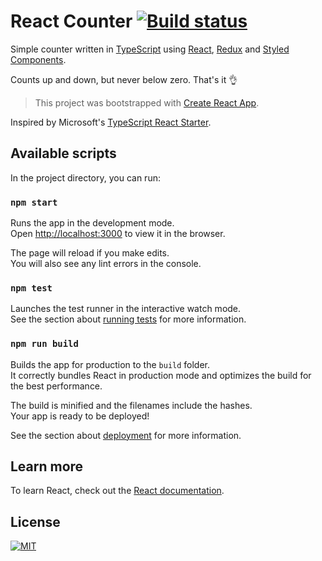 React Counter [![Build status][build-status-image]][build-status-url]
=============
Simple counter written in [TypeScript][typescript] using [React][react], [Redux][redux] and [Styled Components][styled-components].

Counts up and down, but never below zero. That's it 👌

>This project was bootstrapped with [Create React App][create-react-app].

Inspired by Microsoft's [TypeScript React Starter][typescript-react-starter].

## Available scripts
In the project directory, you can run:

### `npm start`
Runs the app in the development mode.<br>
Open [http://localhost:3000](http://localhost:3000) to view it in the browser.

The page will reload if you make edits.<br>
You will also see any lint errors in the console.

### `npm test`
Launches the test runner in the interactive watch mode.<br>
See the section about [running tests][running-tests] for more information.

### `npm run build`
Builds the app for production to the `build` folder.<br>
It correctly bundles React in production mode and optimizes the build for the best performance.

The build is minified and the filenames include the hashes.<br>
Your app is ready to be deployed!

See the section about [deployment][deployment] for more information.

## Learn more
To learn React, check out the [React documentation][react].

## License
[![MIT](https://img.shields.io/badge/license-MIT-green.svg)](LICENSE.md)

[build-status-image]: https://travis-ci.org/Phoenix2k/react-counter-ts.svg?branch=master
[build-status-url]: https://travis-ci.org/Phoenix2k/react-counter-ts
[create-react-app]: https://facebook.github.io/create-react-app
[deployment]: https://facebook.github.io/create-react-app/docs/deployment
[getting-started]: https://facebook.github.io/create-react-app/docs/getting-started
[react]: https://reactjs.org "React &ndash; A JavaScript library for building user interfaces"
[redux]: https://redux.js.org "Redux &ndash; A predictable state container for JavaScript apps."
[running-tests]: https://facebook.github.io/create-react-app/docs/running-tests
[styled-components]: https://www.styled-components.com "Styled Components &ndash; Use the best bits of ES6 and CSS to style your apps without stress 💅"
[typescript]: https://www.typescriptlang.org
[typescript-react-starter]: https://github.com/Microsoft/TypeScript-React-Starter

